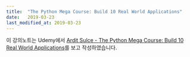 ```yaml
---
title:  "The Python Mega Course: Build 10 Real World Applications"
date:   2019-03-23
last_modified_at: 2019-03-23
---
```

이 강의노트는 Udemy에서 [Ardit Sulce - The Python Mega Course: Build 10 Real World Applications][1]를 보고 작성하였습니다.

[1]: https://www.udemy.com/the-python-mega-course/
